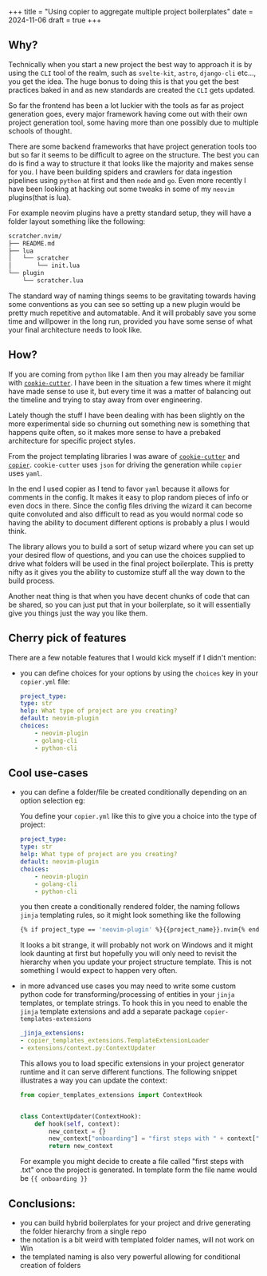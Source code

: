 +++
title = "Using copier to aggregate multiple project boilerplates"
date = 2024-11-06
draft = true
+++

## Why?

Technically when you start a new project the best way to approach it is by using the `CLI` tool of the realm, such as `svelte-kit`, `astro`, `django-cli` etc..., you get the idea. The huge bonus to doing this is that you get the best practices baked in and as new standards are created the `CLI` gets updated.

So far the frontend has been a lot luckier with the tools as far as project generation goes, every major framework having come out with their own project generation tool, some having more than one possibly due to multiple schools of thought.

There are some backend frameworks that have project generation tools too but so far it seems to be difficult to agree on the structure. The best you can do is find a way to structure it that looks like the majority and makes sense for you. I have been building spiders and crawlers for data ingestion pipelines using `python` at first and then `node` and `go`. Even more recently I have been looking at hacking out some tweaks in some of my `neovim` plugins(that is lua).

For example neovim plugins have a pretty standard setup, they will have a folder layout something like the following:

```bash
scratcher.nvim/
├── README.md
├── lua
│   └── scratcher
│       └── init.lua
└── plugin
    └── scratcher.lua
```
The standard way of naming things seems to be gravitating towards having some conventions as you can see so setting up a new plugin would be pretty much repetitive and automatable. And it will probably save you some time and willpower in the long run, provided you have some sense of what your final architecture needs to look like.

## How?

If you are coming from `python` like I am then you may already  be familiar with [`cookie-cutter`](https://github.com/cookiecutter/cookiecutter). I have been in the situation a few times where it might have made sense to use it, but every time it was a matter of balancing out the timeline and trying to stay away from over engineering.

Lately though the stuff I have been dealing with has been slightly on the more experimental side so churning out something new is something that happens quite often, so it makes more sense to have a prebaked architecture for specific project styles.

From the project templating libraries I was aware of [`cookie-cutter`](https://github.com/cookiecutter/cookiecutter) and [`copier`](https://copier.readthedocs.io/en/stable/). `cookie-cutter` uses `json` for driving the generation while `copier` uses `yaml`.

In the end I used copier as I tend to favor `yaml` because it allows for comments in the config. It makes it easy to plop random pieces of info or even docs in there. Since the config files driving the wizard it can become quite convoluted and also difficult to read as you would normal code so having the ability to document different options is probably a plus I would think.

The library allows you to build a sort of setup wizard where you can set up your desired flow of questions, and you can use the choices supplied to drive what folders will be used in the final project boilerplate. This is pretty nifty as it gives you the ability to customize stuff all the way down to the build process.

Another neat thing is that when you have decent chunks of code that can be shared, so you can just put that in your boilerplate, so it will essentially give you things just the way you like them.

## Cherry pick of features

There are a few notable features that I would kick myself if I didn't mention:
- you can define choices for your options by using the `choices` key in your `copier.yml` file:
    ```yaml
    project_type:
    type: str
    help: What type of project are you creating?
    default: neovim-plugin
    choices:
        - neovim-plugin
        - golang-cli
        - python-cli
    ```


## Cool use-cases
- you can define a folder/file be created conditionally depending on an option selection eg:

    You define your `copier.yml` like this to give you a choice into the type of project:
    ```yaml
    project_type:
    type: str
    help: What type of project are you creating?
    default: neovim-plugin
    choices:
        - neovim-plugin
        - golang-cli
        - python-cli
    ```

    you then create a conditionally rendered folder, the naming follows `jinja` templating rules, so it might look something like the following
    ```bash
    {% if project_type == 'neovim-plugin' %}{{project_name}}.nvim{% endif %}
    ```
    It looks a bit strange, it will probably not work on Windows and it might look daunting at first but hopefully you will only need to revisit the hierarchy when you update your project structure template. This is not something I would expect to happen very often.

- in more advanced use cases you may need to write some custom python code for transforming/processing of entities in your `jinja` templates, or template strings.
    To hook this in you need to enable the `jinja` template extensions and add a separate package `copier-templates-extensions`
    ```yaml
    _jinja_extensions:
    - copier_templates_extensions.TemplateExtensionLoader
    - extensions/context.py:ContextUpdater
    ```
    This allows you to load specific extensions in your project generator runtime and it can serve different functions. The following snippet illustrates a way you can update the context:
    ```python
    from copier_templates_extensions import ContextHook


    class ContextUpdater(ContextHook):
        def hook(self, context):
            new_context = {}
            new_context["onboarding"] = "first steps with " + context["project-type"]
            return new_context
    ```

    For example you might decide to create a file called "first steps with <project-type>.txt" once the project is generated. In template form the file name would be `{{ onboarding }}`


## Conclusions:
- you can build hybrid boilerplates for your project and drive generating the folder hierarchy from a single repo
- the notation is a bit weird with templated folder names, will not work on Win
- the templated naming is also very powerful allowing for conditional creation of folders
